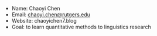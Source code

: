 - Name: Chaoyi Chen 
- Email: chaoyi.chen@rutgers.edu
- Website: chaoyichen7.blog
- Goal: to learn quantitative methods to linguistics research 
